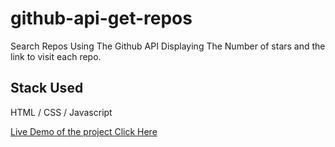 # github-api-get-repos

Search Repos Using The Github API Displaying The Number of stars and the link to visit each repo.

## Stack Used

HTML / CSS / Javascript

[Live Demo of the project Click Here](https://github-api-search-repos.netlify.app/)
